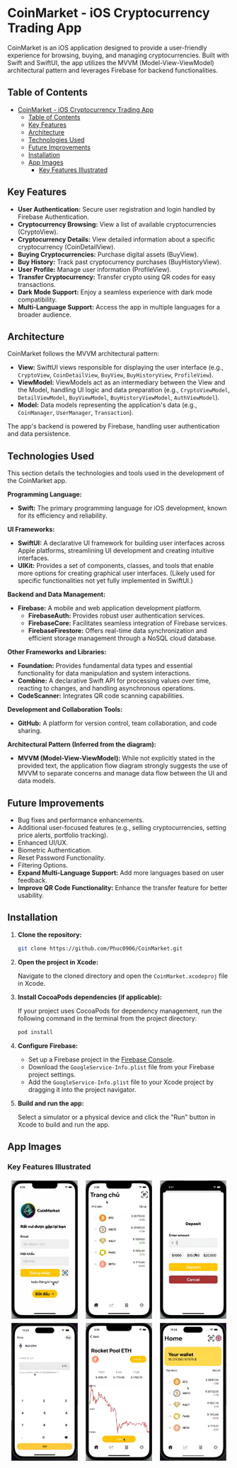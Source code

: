 # CoinMarket - iOS Cryptocurrency Trading App

CoinMarket is an iOS application designed to provide a user-friendly experience for browsing, buying, and managing cryptocurrencies. Built with Swift and SwiftUI, the app utilizes the MVVM (Model-View-ViewModel) architectural pattern and leverages Firebase for backend functionalities.

## Table of Contents

- [CoinMarket - iOS Cryptocurrency Trading App](#coinmarket---ios-cryptocurrency-trading-app)
  - [Table of Contents](#table-of-contents)
  - [Key Features](#key-features)
  - [Architecture](#architecture)
  - [Technologies Used](#technologies-used)
  - [Future Improvements](#future-improvements)
  - [Installation](#installation)
  - [App Images](#app-images)
    - [Key Features Illustrated](#key-features-illustrated)

## Key Features

- **User Authentication:** Secure user registration and login handled by Firebase Authentication.
- **Cryptocurrency Browsing:** View a list of available cryptocurrencies (CryptoView).
- **Cryptocurrency Details:** View detailed information about a specific cryptocurrency (CoinDetailView).
- **Buying Cryptocurrencies:** Purchase digital assets (BuyView).
- **Buy History:** Track past cryptocurrency purchases (BuyHistoryView).
- **User Profile:** Manage user information (ProfileView).
- **Transfer Cryptocurrency:** Transfer crypto using QR codes for easy transactions.
- **Dark Mode Support:** Enjoy a seamless experience with dark mode compatibility.
- **Multi-Language Support:** Access the app in multiple languages for a broader audience.

## Architecture

CoinMarket follows the MVVM architectural pattern:

- **View:** SwiftUI views responsible for displaying the user interface (e.g., `CryptoView`, `CoinDetailView`, `BuyView`, `BuyHistoryView`, `ProfileView`).
- **ViewModel:** ViewModels act as an intermediary between the View and the Model, handling UI logic and data preparation (e.g., `CryptoViewModel`, `DetailViewModel`, `BuyViewModel`, `BuyHistoryViewModel`, `AuthViewModel`).
- **Model:** Data models representing the application's data (e.g., `CoinManager`, `UserManager`, `Transaction`).

The app's backend is powered by Firebase, handling user authentication and data persistence.

## Technologies Used

This section details the technologies and tools used in the development of the CoinMarket app.

**Programming Language:**

- **Swift:** The primary programming language for iOS development, known for its efficiency and reliability.

**UI Frameworks:**

- **SwiftUI:** A declarative UI framework for building user interfaces across Apple platforms, streamlining UI development and creating intuitive interfaces.
- **UIKit:** Provides a set of components, classes, and tools that enable more options for creating graphical user interfaces. (Likely used for specific functionalities not yet fully implemented in SwiftUI.)

**Backend and Data Management:**

- **Firebase:** A mobile and web application development platform.
  - **FirebaseAuth:** Provides robust user authentication services.
  - **FirebaseCore:** Facilitates seamless integration of Firebase services.
  - **FirebaseFirestore:** Offers real-time data synchronization and efficient storage management through a NoSQL cloud database.

**Other Frameworks and Libraries:**

- **Foundation:** Provides fundamental data types and essential functionality for data manipulation and system interactions.
- **Combine:** A declarative Swift API for processing values over time, reacting to changes, and handling asynchronous operations.
- **CodeScanner:** Integrates QR code scanning capabilities.

**Development and Collaboration Tools:**

- **GitHub:** A platform for version control, team collaboration, and code sharing.

**Architectural Pattern (Inferred from the diagram):**

- **MVVM (Model-View-ViewModel):** While not explicitly stated in the provided text, the application flow diagram strongly suggests the use of MVVM to separate concerns and manage data flow between the UI and data models.

## Future Improvements

- Bug fixes and performance enhancements.
- Additional user-focused features (e.g., selling cryptocurrencies, setting price alerts, portfolio tracking).
- Enhanced UI/UX.
- Biometric Authentication.
- Reset Password Functionality.
- Filtering Options.
- **Expand Multi-Language Support:** Add more languages based on user feedback.
- **Improve QR Code Functionality:** Enhance the transfer feature for better usability.

## Installation

1. **Clone the repository:**

   ```bash
   git clone https://github.com/Phuc0906/CoinMarket.git
   ```

2. **Open the project in Xcode:**

   Navigate to the cloned directory and open the `CoinMarket.xcodeproj` file in Xcode.

3. **Install CocoaPods dependencies (if applicable):**

   If your project uses CocoaPods for dependency management, run the following command in the terminal from the project directory:

   ```bash
   pod install
   ```

4. **Configure Firebase:**

   - Set up a Firebase project in the [Firebase Console](https://console.firebase.google.com/).
   - Download the `GoogleService-Info.plist` file from your Firebase project settings.
   - Add the `GoogleService-Info.plist` file to your Xcode project by dragging it into the project navigator.

5. **Build and run the app:**

   Select a simulator or a physical device and click the "Run" button in Xcode to build and run the app.

## App Images

### Key Features Illustrated

<div style="display: flex; flex-wrap: wrap; justify-content: space-around;">
    <img src="./Images/Login.jpeg" alt="Login Screen" width="150" style="margin: 5px
    ;"/>
    <img src="./Images/Dashboard.png" alt="Dashboard" width="150" style="margin: 5px
    ;"/>
    <img src="./Images/Deposit.png" alt="Deposit Screen" width="150" style="margin: 5px
    ;"/>
    <img src="./Images/Transaction.png" alt="Transaction Screen" width="150" style="margin: 5px
    ;"/>
    <img src="./Images/CoinView.png" alt="Coin View" width="150" style="margin: 5px
    ;"/>
    <img src="./Images/Wallet.jpeg" alt="Coin View" width="150" style="margin: 5px
    ;"/>
</div>
